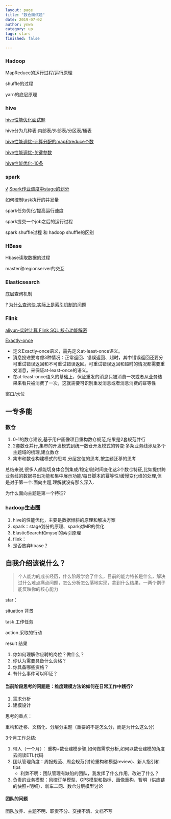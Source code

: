```yaml
---
layout: page
title: "数仓面试题"
date: 2019-07-02
author: ynwa
category: up
tags: stars
finished: false

---
```


### Hadoop

MapReduce的运行过程/运行原理

shuffle的过程

yarn的底层原理



### hive

[hive性能优化面试题](https://zhuanlan.zhihu.com/p/65436503)

hive分为几种表:内部表/外部表/分区表/桶表

[hive性能调优-计算分配的map和reduce个数](http://www.voidcn.com/article/p-mjvjishu-bgd.html)

[hive性能调优-关键参数](https://blog.csdn.net/boyu_tung/article/details/52878434)

[hive性能优化-10条](https://www.cnblogs.com/frankdeng/p/9463897.html)

### spark

<u>√</u>  [Spark作业调度中stage的划分]([https://wongxingjun.github.io/2015/05/25/Spark%E4%BD%9C%E4%B8%9A%E8%B0%83%E5%BA%A6%E4%B8%ADstage%E7%9A%84%E5%88%92%E5%88%86/](https://wongxingjun.github.io/2015/05/25/Spark作业调度中stage的划分/))

如何控制task执行的并发量

spark任务优化/提高运行速度

spark提交一个job之后的运行过程

spark shuffle过程   和  hadoop shuffle的区别

### HBase

Hbase读取数据的过程

master和regionserver的交互

### Elasticsearch

底层查询机制

<em>?</em> [为什么查询快,实际上是索引机制的问题](https://blog.csdn.net/qq924862077/article/details/80382634)

### Flink

[aliyun-实时计算 Flink SQL 核心功能解密](https://yq.aliyun.com/articles/457438?spm=a2c4e.11153940.0.0.737e1ff1tqwrhv)

[Exactly-once](http://www.whitewood.me/2018/10/16/Flink-Exactly-Once-%E6%8A%95%E9%80%92%E5%AE%9E%E7%8E%B0%E6%B5%85%E6%9E%90/)

+ 定义Exactly-once语义，需先定义at-least-once语义。
+ 消息投递要考虑3种情况：正常返回、错误返回、超时，其中错误返回还要分可重试错误返回和不可重试错误返回。可重试错误返回和超时的情况都需要重发消息，来保证at-least-once的语义。
+ 在at-least-once语义的基础上，保证重发的消息只被消费一次或者从业务结果来看只被消费了一次，这就需要可识别重发消息或者消息消费的幂等性

窗口/水位





## 一专多能
### 数仓

1. 0-1的数仓建设,基于用户画像项目重构数仓规范,结果是2套规范并行
2. 2套数仓并行,集市的开发模式到统一数仓开发模式的转变:多条业务线涉及多个主题域的梳理,建立数仓
3. 集市和数仓构建模式的思考,分层定位的思考,按主题迁移的思考

总结来说,很多人都能切身体会到集成/稳定/随时间变化这3个数仓特征,比如提供跨业务线的数据导出功能和集中展示功能/每日脚本的幂等性/缓慢变化维的处理,但是对于第一个:面向主题,理解就没有那么深入.

为什么面向主题是第一个特征?



### hadoop生态圈

1. hive的性能优化，主要是数据倾斜的原理和解决方案
2. spark：stage划分的原理、spark对MR的优化
3. ElasticSearch和mysql的索引原理
4. flink：
5. 是否放弃hbase？



## 自我介绍该说什么？ 

> 个人能力的成长经历，什么阶段学会了什么，目前的能力特长是什么，解决过什么难点痛点问题，怎么分析怎么落地实现，拿到什么结果，一两个例子能反映你的核心能力



star：

situation 背景

task 工作任务

action 采取的行动

result 结果



1. 你如何理解你应聘的岗位？做什么？
2. 你认为需要具备什么资格？
3. 你具备哪些资格？
4. 有什么事件可以印证？



#### 当前阶段思考的问题是：维度建模方法论如何在日常工作中践行?

1. 需求分析
2. 建模设计



思考的重点：

重构和迁移、文档化、分层分主题（重要的不是怎么分，而是为什么这么分）



3个月工作总结:

1. 带人（一个月）： 重构+数仓建模步骤,如何做需求分析,如何以数仓建模的角度去阅读ETL代码
2. 团队管理角度：周报规范、周会规范(讨论重构和模型review)、新人指引和tips
   + 利弊不明：团队管理有缺陷的团队，我发挥了什么作用，改进了什么？
3. 负责的业务模型：风控订单模型、GPS模型和指标、画像重构、智明（供应链的快照+明细）、新车二网、数仓分层模型讨论



#### 团队的问题

团队放养、主题不明、职责不分、交接不清、文档不写



